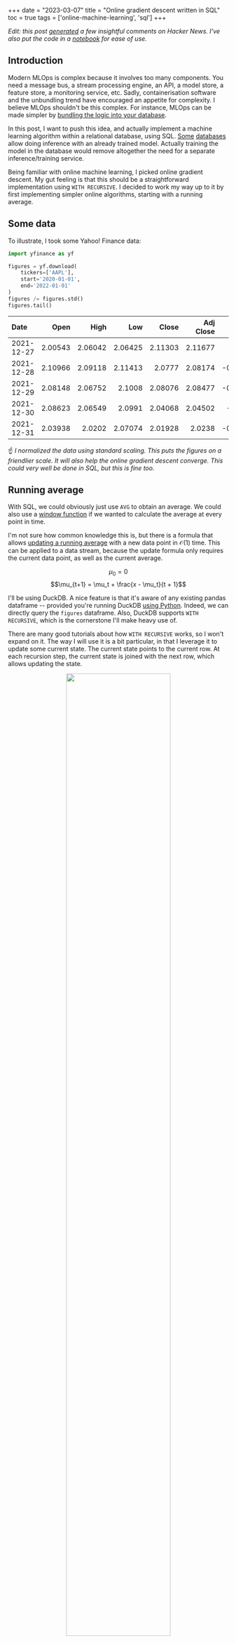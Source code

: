 +++
date = "2023-03-07"
title = "Online gradient descent written in SQL"
toc = true
tags = ['online-machine-learning', 'sql']
+++

*Edit: this post [generated](https://news.ycombinator.com/item?id=35054786) a few insightful comments on Hacker News. I've also put the code in a [notebook](https://gist.github.com/MaxHalford/823c4e7f9216607dc853724ec74ec692) for ease of use.*

## Introduction

Modern MLOps is complex because it involves too many components. You need a message bus, a stream processing engine, an API, a model store, a feature store, a monitoring service, etc. Sadly, containerisation software and the unbundling trend have encouraged an appetite for complexity. I believe MLOps shouldn't be this complex. For instance, MLOps can be made simpler by [bundling the logic into your database](https://www.ethanrosenthal.com/2022/05/10/database-bundling/).

In this post, I want to push this idea, and actually implement a machine learning algorithm within a relational database, using SQL. [Some](https://mindsdb.com/) [databases](https://supabase.com/blog/openai-embeddings-postgres-vector) allow doing inference with an already trained model. Actually training the model in the database would remove altogether the need for a separate inference/training service.

Being familiar with online machine learning, I picked online gradient descent. My gut feeling is that this should be a straightforward implementation using `WITH RECURSIVE`. I decided to work my way up to it by first implementing simpler online algorithms, starting with a running average.

## Some data

To illustrate, I took some Yahoo! Finance data:

```py
import yfinance as yf

figures = yf.download(
    tickers=['AAPL'],
    start='2020-01-01',
    end='2022-01-01'
)
figures /= figures.std()
figures.tail()
```

| Date       |    Open |    High |     Low |   Close |   Adj Close |    Volume |
|:-----------|--------:|--------:|--------:|--------:|------------:|----------:|
| 2021-12-27 | 2.00543 | 2.06042 | 2.06425 | 2.11303 |     2.11677 | -0.7789   |
| 2021-12-28 | 2.10966 | 2.09118 | 2.11413 | 2.0777  |     2.08174 | -0.712006 |
| 2021-12-29 | 2.08148 | 2.06752 | 2.1008  | 2.08076 |     2.08477 | -0.977945 |
| 2021-12-30 | 2.08623 | 2.06549 | 2.0991  | 2.04068 |     2.04502 | -1.01873  |
| 2021-12-31 | 2.03938 | 2.0202  | 2.07074 | 2.01928 |     2.0238  | -0.950815 |

☝️ *I normalized the data using standard scaling. This puts the figures on a friendlier scale. It will also help the online gradient descent converge. This could very well be done in SQL, but this is fine too.*

## Running average

With SQL, we could obviously just use `AVG` to obtain an average. We could also use a [window function](https://duckdb.org/docs/sql/window_functions.html) if we wanted to calculate the average at every point in time.

I'm not sure how common knowledge this is, but there is a formula that allows [updating a running average](https://nestedsoftware.com/2018/03/20/calculating-a-moving-average-on-streaming-data-5a7k.22879.html) with a new data point in $\mathcal{O}(1)$ time. This can be applied to a data stream, because the update formula only requires the current data point, as well as the current average.

$$\mu_0 = 0$$
$$\mu_{t+1} = \mu_t + \frac{x - \mu_t}{t + 1}$$

I'll be using DuckDB. A nice feature is that it's aware of any existing pandas dataframe -- provided you're running DuckDB [using Python](https://duckdb.org/docs/api/python/overview). Indeed, we can directly query the `figures` dataframe. Also, DuckDB supports `WITH RECURSIVE`, which is the cornerstone I'll make heavy use of.

There are many good tutorials about how `WITH RECURSIVE` works, so I won't expand on it. The way I will use it is a bit particular, in that I leverage it to update some current state. The current state points to the current row. At each recursion step, the current state is joined with the next row, which allows updating the state.

<div align="center">
<figure>
    <img width="75%" src="/img/blog/sgd-in-sql/recursion.png" style="box-shadow: none;">
    <figcaption>Recursive state update</figcaption>
</figure>
</div>

The first idea is to assign a step number to each row. Assuming the rows are pre-sorted, a `ROW_NUMBER` can be used to assign an auto-incrementing integer to each row. This step column is then used to connect each state to the next row.

```sql
WITH RECURSIVE
    stream AS (
        SELECT
            ROW_NUMBER() OVER () AS step,
            "Adj Close" AS x
        FROM figures
    ),
    state(step, x, avg) AS (
        -- Initialize
        SELECT step, x, x AS avg
        FROM stream
        WHERE step = 1
        UNION ALL
        -- Update
        SELECT
            stream.step,
            stream.x,
            state.avg + (stream.x - state.avg) / stream.step AS avg
        FROM stream
        INNER JOIN state ON state.step + 1 = stream.step
    )

SELECT *
FROM state
ORDER BY step DESC
LIMIT 5
```

```
┌───────┬───────────────────┬────────────────────┐
│ step  │         x         │        avg         │
│ int64 │      double       │       double       │
├───────┼───────────────────┼────────────────────┤
│   505 │ 5.981568542028378 │ 3.9577706471349923 │
│   504 │ 6.002789566151079 │  3.953755175121315 │
│   503 │ 6.042539700173864 │  3.949681548101375 │
│   502 │ 6.039508125299193 │  3.945512507957804 │
│   501 │ 6.074541325571636 │  3.941332875987063 │
└───────┴───────────────────┴────────────────────┘
```

We can verify this is correct by doing a rolling mean in pandas:

```py
(
    figures['Adj Close']
    .rolling(len(figures), min_periods=1)
    .mean()
    .tail()[::-1]
)
```

```
Date
2021-12-31    3.957771
2021-12-30    3.953755
2021-12-29    3.949682
2021-12-28    3.945513
2021-12-27    3.941333
```

☝️ *This usage of `WITH PARTITION` essentially boils down to a window function. This could be implemented as such, which would avoid the headache of thinking in terms of recursion. For instance, PostgreSQL supports [user-defined aggregates](https://www.postgresql.org/docs/current/xaggr.html), which can be applied over a window. However, the `WITH PARTITION` syntax has better support across databases.*

## Running covariance

The query above measures the running average for a single variable -- namely `Adj Close`. What if we want to compute something that involves more than one variable? The naive way is to just copy/paste the logic for each variable. For instance, to calculate a running covariance, it is necessary to compute the running average of two variables. Check out [Welford's algorithm](https://www.wikiwand.com/en/Algorithms_for_calculating_variance#Covariance) for more information.

```sql
WITH RECURSIVE
    stream AS (
        SELECT
            ROW_NUMBER() OVER () AS step,
            "Adj Close" AS x,
            "Close" AS y
        FROM figures
    ),
    state(step, x, x_avg, y, y_avg, cov) AS (
        -- Initialize
        SELECT
            step,
            x,
            x AS x_avg,
            y,
            y AS y_avg,
            0::DOUBLE AS cov
        FROM stream
        WHERE step = 1
        UNION ALL
        -- Update
        SELECT
            step,
            x,
            x_new_avg AS x_avg,
            y,
            y_new_avg AS y_avg,
            cov + ((x - x_prev_avg) * (y - y_new_avg) - cov) / step AS cov
        FROM (
            SELECT
                stream.step,
                stream.x,
                stream.y,
                state.x_avg AS x_prev_avg,
                state.x_avg + (stream.x - state.x_avg) / stream.step AS x_new_avg,
                state.y_avg AS y_prev_avg,
                state.y_avg + (stream.y - state.y_avg) / stream.step AS y_new_avg,
                state.cov
            FROM stream
            INNER JOIN state ON state.step + 1 = stream.step
        )
    )

SELECT step, cov
FROM state
ORDER BY step DESC
LIMIT 5
```

```
┌───────┬────────────────────┐
│ step  │        cov         │
│ int64 │       double       │
├───────┼────────────────────┤
│   505 │ 0.9979967767965502 │
│   504 │ 0.9918524780369538 │
│   503 │  0.985478504290919 │
│   502 │ 0.9787158318485241 │
│   501 │ 0.9719167545245742 │
└───────┴────────────────────┘
```

Other than handling two variables, the major difference with this query is that a subquery is used to calculate some intermediary state. We will reuse this idea for online gradient descent.

We can also verify the output is correct by comparing to pandas:

```py
(
    figures
    .rolling(len(figures), min_periods=1)
    .cov(ddof=0)['Adj Close']
    .loc[:, 'Close']
    .tail()[::-1]
)
```

```
Date
2021-12-31    0.997997
2021-12-30    0.991852
2021-12-29    0.985479
2021-12-28    0.978716
2021-12-27    0.971917
```

## Handling many variables

The downside of the queries above is that the variable names have to be hardcoded. There is no way to handle an arbitrary number of variables. For instance, if we have several variables, how would we calculate the average of each variable, without expliciting them in the query?

As is often the case, converting the data to a [tidy representation](https://r4ds.had.co.nz/tidy-data.html) makes life easier. In this case, tidy data is obtained by melting -- i.e. unpivoting -- the dataframe.

```py
figures_flat = figures.melt(ignore_index=False).reset_index()
figures_flat.columns = ['date', 'variable', 'value']
figures_flat = figures_flat.sort_values(['date', 'variable'])
figures_flat.head(10)
```

| date       | variable   |     value |
|:-----------|:-----------|----------:|
| 2020-01-02 | Adj Close  | -1.46542  |
| 2020-01-02 | Close      | -1.46182  |
| 2020-01-02 | High       | -1.49763  |
| 2020-01-02 | Low        | -1.46396  |
| 2020-01-02 | Open       | -1.49242  |
| 2020-01-02 | Volume     |  0.180024 |
| 2020-01-03 | Adj Close  | -1.48965  |
| 2020-01-03 | Close      | -1.48662  |
| 2020-01-03 | High       | -1.4978   |
| 2020-01-03 | Low        | -1.45277  |

```sql
WITH RECURSIVE
    stream AS (
        SELECT RANK_DENSE() OVER (ORDER BY date) AS step, *
        FROM figures_flat
        ORDER BY date
    ),
    state(step, variable, value, avg) AS (
        -- Initialize
        SELECT step, variable, value, value AS avg
        FROM stream
        WHERE step = 1
        UNION ALL
        -- Update
        SELECT
            stream.step,
            stream.variable,
            stream.value,
            state.avg + (stream.value - state.avg) / stream.step AS avg
        FROM stream
        INNER JOIN state ON
            state.step + 1 = stream.step AND
            state.variable = stream.variable
    )

SELECT *
FROM state
WHERE step = (SELECT MAX(step) FROM state)
ORDER BY variable
```

```
┌───────┬───────────┬────────────────────┬────────────────────┐
│ step  │ variable  │       value        │        avg         │
│ int64 │  varchar  │       double       │       double       │
├───────┼───────────┼────────────────────┼────────────────────┤
│   505 │ Adj Close │  5.981568542028378 │ 3.9577706471349923 │
│   505 │ Close     │   6.03165394229666 │  4.012373756823449 │
│   505 │ High      │  6.057853942108038 │   4.03765319364954 │
│   505 │ Low       │   6.05591789308585 │  3.985178489614261 │
│   505 │ Open      │  6.046125216781687 │  4.006746251814558 │
│   505 │ Volume    │ 1.0143664144585565 │ 1.9651814487272024 │
└───────┴───────────┴────────────────────┴────────────────────┘
```

The main difference with the first query is that the join condition in the recursion includes the variable name, as well as the step number. A `RANK_DENSE` statement is also used instead of `ROW_NUMBER` to assign a step number to each group of rows.

Here is the equivalent using pandas:

```py
(
    figures_flat
    .groupby('variable')['value']
    .rolling(len(figures_flat), min_periods=1)
    .mean()
    .groupby('variable')
    .tail(1)[::-1].sort_index()
)
```

```
variable
Adj Close  3.957771
Close      4.012374
High       4.037653
Low        3.985178
Open       4.006746
Volume     1.965181
```

## Online gradient descent

Finally, we have enough experience to implement online gradient descent. To keep things simple, we will use a very vanilla version:

- Constant learning rate, as opposed to a [schedule](https://www.wikiwand.com/en/Learning_rate#Learning_rate_schedule).
- Single epoch, we only do one pass on the data.
- Not stochastic: the rows are not shuffled.
- Squared loss, which is the standard loss for regression.
- No gradient clipping.
- No weight regularisation.
- No intercept term.

None of these are impossible to implement using SQL. I just thought I'd keep things simple in order to keep the code digest. Anyway, these assumptions lead to the following update formulas:

$$p_t = \dot{w}_t \cdot \dot{x}_t$$

$$l_t = p_t - y_t$$

$$\dot{g}_t = l_t \dot{x}_t$$

$$\dot{w}_{t+1} = \dot{w}_t - \eta \dot{g}_t$$

I've added a $\dot{}$ symbol to the vector variables. Therefore $p_t$ is the prediction, defined as the dot product between weights $\dot{w}_t$ and features $\dot{x}_t$. The gradient of the loss $l_t$ is used to obtain the error gradient for the features $\dot{g}_t$, which respect to the current weights. This all leads to the simple weight update formula $\dot{w}_t - \eta \dot{g}_t$.

As an example, I decided to predict the `Adj Close` variable using the other variables. I'm not saying this makes a lot of sense, it's just for the sake of example.

```sql
WITH RECURSIVE
    X AS (
        SELECT
            RANK_DENSE() OVER (ORDER BY date) AS step, *
        FROM figures_flat
        WHERE variable != 'Adj Close'
        ORDER BY date
    ),
    y AS (
        SELECT
            RANK_DENSE() OVER (ORDER BY date) AS step, *
        FROM figures_flat
        WHERE variable = 'Adj Close'
        ORDER BY date
    ),
    stream AS (
        SELECT X.*, y.value AS target
        FROM X
        INNER JOIN y ON X.step = y.step
    ),
    state AS (
        -- Initialize
        SELECT
            step,
            target,
            variable,
            value,
            0::DOUBLE AS weight,
            0::DOUBLE AS prediction
        FROM stream
        WHERE step = 1
        UNION ALL
        -- Update
        SELECT
            step,
            target,
            variable,
            value,
            weight,
            SUM(weight * value) OVER () AS prediction
        FROM (
            SELECT
                stream.step,
                stream.target,
                stream.variable,
                stream.value,
                state.prediction - state.target AS loss_gradient,
                loss_gradient * state.value AS gradient,
                state.weight - 0.01 * gradient AS weight
            FROM stream
            INNER JOIN state ON
                state.step + 1 = stream.step AND
                state.variable = stream.variable
        )
    )

SELECT *
FROM state
WHERE step = (SELECT MAX(step) FROM state)
ORDER BY variable
```

```
┌───────┬──────────┬──────────────────────┬───────────────────┬───────────────────┐
│ step  │ variable │        weight        │      target       │    prediction     │
│ int64 │ varchar  │        double        │      double       │      double       │
├───────┼──────────┼──────────────────────┼───────────────────┼───────────────────┤
│   505 │ Close    │   0.2511547716803354 │ 5.981568542028378 │ 5.938875441702928 │
│   505 │ High     │  0.24043897039853313 │ 5.981568542028378 │ 5.938875441702928 │
│   505 │ Low      │   0.2447191283620627 │ 5.981568542028378 │ 5.938875441702928 │
│   505 │ Open     │  0.23603830762609726 │ 5.981568542028378 │ 5.938875441702928 │
│   505 │ Volume   │ 0.057510279698874206 │ 5.981568542028378 │ 5.938875441702928 │
└───────┴──────────┴──────────────────────┴───────────────────┴───────────────────┘
```

It seems to be working! How can we check it is correct though? Well, we can fit an instance of scikit-learn's `SGDRegressor`. The weights should correspond exactly to what we obtained in SQL, as long we provide the correct parameters. This is to align with the simplifying assumptions that were made in the SQL implementation.

```py
from pprint import pprint
from sklearn import linear_model

model = linear_model.SGDRegressor(
    loss='squared_error',
    penalty=None,
    fit_intercept=False,
    learning_rate='constant',
    eta0=0.01,
    max_iter=1,
    shuffle=False
)

X = figures[:-1].copy()
y = X.pop('Adj Close')
model = model.fit(X, y)
pprint(dict(zip(X.columns, model.coef_)))
```

```py
{'Close': 0.2511547716803354,
 'High': 0.2404389703985331,
 'Low': 0.2447191283620624,
 'Open': 0.23603830762609757,
 'Volume': 0.05751027969887417}
```

Spot on! To be even more certain this is correct, we can compare with [River](https://riverml.xyz)'s linear regression implementation, which uses online gradient descent under the hood.

```py
from river import linear_model
from river import optim

class CustomSquaredLoss:

    def gradient(self, y_true, y_pred):
        return y_pred - y_true

model = linear_model.LinearRegression(
    optimizer=optim.SGD(lr=0.01),
    loss=CustomSquaredLoss(),
    intercept_lr=0.0,
    l2=0.0
)

for i, x in enumerate(figures[:-1].to_dict(orient='records')):
    y = x.pop('Adj Close')
    model.learn_one(x, y)

pprint(model.weights)
```

```py
{'Close': 0.2511547716803356,
 'High': 0.2404389703985331,
 'Low': 0.24471912836206253,
 'Open': 0.2360383076260972,
 'Volume': 0.057510279698874255}
```

<div align="center">
    ✅ 🎯 💯 🎉
</div>

## Conclusion

A machine learning algorithm which can be trained using SQL opens a world of possibilities. The model and the data live in the same space. This is as simple as it gets in terms of architecture. Basically, you only need a database which runs SQL.

Of course, the implementation we made is quite basic. Moreover, models using online gradient descent aren't necessarily the strongest ones. However, one could argue that what matters most in a model are the features you feed it with. As such, online gradient descent done in the database can be a great baseline from which to start with.

The key advantage of online machine learning is that you don't need to revisit past data points to update a model. However, all the queries we've written are stateless, and will run from the top when they are refreshed. This sort of defeats the purpose of doing things online. Thankfully, stream processing engines are popping up, and they usually provide an SQL interface. For instance, Materialize is working on [providing](https://materialize.com/blog/recursion-in-materialize/) `WITH RECURSIVE` semantics. Doing online gradient descent on top of Materialize sounds very powerful to me.


